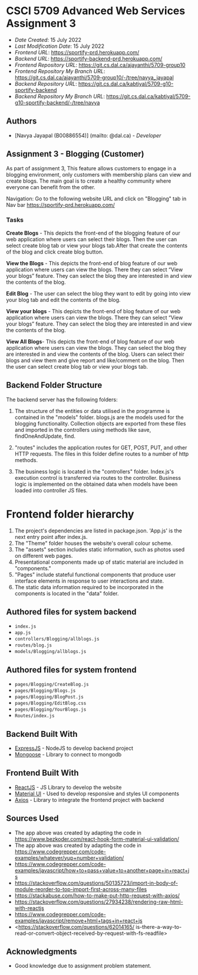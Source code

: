 # CSCI 5709 Advanced Web Services Assignment 3

- _Date Created_: 15 July 2022
- _Last Modification Date_: 15 July 2022
- _Frontend URL_: <https://sportify-prd.herokuapp.com/>
- _Backend URL_: <https://sportify-backend-prd.herokuapp.com/>
- _Frontend Repository URL_: <https://git.cs.dal.ca/ajayanthi/5709-group10>
- _Frontend Repository My Branch URL_: <https://git.cs.dal.ca/ajayanthi/5709-group10/-/tree/navya_jayapal>
- _Backend Repository URL_: <https://git.cs.dal.ca/kabtiyal/5709-g10-sportify-backend>
- _Backend Repository My Branch URL_: <https://git.cs.dal.ca/kabtiyal/5709-g10-sportify-backend/-/tree/navya>

## Authors

- [Navya Jayapal (B00886554)] (mailto: @dal.ca) - _Developer_

## Assignment 3 - Blogging (Customer)

As part of assignment 3, This feature allows customers to engage in a blogging environment, only customers with membership plans can view and create blogs. The main goal is to create a healthy community where everyone can benefit from the other.

Navigation: Go to the following website URL and click on "Blogging" tab in Nav bar <https://sportify-prd.herokuapp.com/>

### Tasks

**Create Blogs** - This depicts the front-end of the blogging feature of our web application where users can select their blogs. Then the user can select create blog tab or view your blogs tab.After that create the contents of the blog and click create blog button.

**View the Blogs** - This depicts the front-end of blog feature of our web application where users can view the blogs. There they can select “View your blogs” feature. They can select the blog they are interested in and view the contents of the blog.

**Edit Blog** - 
The user can select the blog they want to edit by going into view your blog tab and edit the contents of the blog. 

**View your blogs** -
This depicts the front-end of blog feature of our web application
where users can view the blogs. There they can select “View your blogs” feature. They can select the blog they are interested in and view the contents of the blog.

**View All Blogs**-
This depicts the front-end of blog feature of our web application
where users can view the blogs. They can select the blog they are interested in and view the contents of the blog. Users can select their blogs and view them and give report and like/comment on the blog. Then the user can select create blog tab or view your blogs tab.


##  Backend Folder Structure
The backend server has the following folders:

1. The structure of the entities or data utilised in the programme is contained in the "models" folder.
blogs.js are the models used for the blogging functionality. Collection objects are exported from these files and imported in the controllers using  methods like save, findOneAndUpdate, find.

2. "routes" includes the application routes for GET, POST, PUT, and other HTTP requests.
The files in this folder define routes to a number of http methods.

3. The business logic is located in the "controllers" folder.
Index.js's execution control is transferred via routes to the controller.
Business logic is implemented on the obtained data when models have been loaded into controller JS files. 

# Frontend folder hierarchy
1. The project's dependencies are listed in package.json. 'App.js' is the next entry point after index.js. 
2. The "Theme" folder houses the website's overall colour scheme. 
3. The "assets" section includes static information, such as photos used on different web pages. 
4. Presentational components made up of static material are included in "components." 
5. "Pages" include stateful functional components that produce user interface elements in response to user interactions and state. 
6. The static data information required to be incorporated in the components is located in the "data" folder. 

## Authored files for system backend

- `index.js`
- `app.js`
- `controllers/Blogging/allblogs.js`
- `routes/blog.js`
- `models/Blogging/allblogs.js`

## Authored files for system frontend

- `pages/Blogging/CreateBlog.js`
- `pages/Blogging/Blogs.js`
- `pages/Blogging/BlogPost.js`
- `pages/Blogging/EditBlog.css`
- `pages/Blogging/YourBlogs.js`
- `Routes/index.js`

## Backend Built With

- [ExpressJS](https://expressjs.com/) - NodeJS to develop backend project
- [Mongoose](https://mongoosejs.com/) - Library to connect to mongodb

## Frontend Built With

- [ReactJS](https://reactjs.org/) - JS Library to develop the website
- [Material UI](https://mui.com/) - Used to develop responsive and styles UI components
- [Axios](https://axios-http.com/docs/intro) - Library to integrate the frontend project with backend

## Sources Used
* The app above was created by adapting the code in <https://www.bezkoder.com/react-hook-form-material-ui-validation/>
* The app above was created by adapting the code in <https://www.codegrepper.com/code-examples/whatever/yup+number+validation/>
* <https://www.codegrepper.com/code-examples/javascript/how+to+pass+value+to+another+page+in+react+js>
* <https://stackoverflow.com/questions/50135723/import-in-body-of-module-reorder-to-top-import-first-across-many-files>
* <https://stackabuse.com/how-to-make-put-http-request-with-axios/>
* <https://stackoverflow.com/questions/27934238/rendering-raw-html-with-reactjs>
* <https://www.codegrepper.com/code-examples/javascript/remove+html+tags+in+react+js>
* <https://stackoverflow.com/questions/62014165/ is-there-a-way-to-read-or-convert-object-received-by-request-with-fs-readfile>

## Acknowledgments

* Good knowledge due to assignment problem statement.

